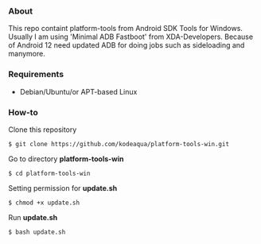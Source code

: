### About
This repo containt platform-tools from Android SDK Tools for Windows. Usually I am using 'Minimal ADB Fastboot' from XDA-Developers. Because of Android 12 need updated ADB for doing jobs such as sideloading and manymore.

### Requirements
- Debian/Ubuntu/or APT-based Linux

### How-to
Clone this repository
``` console
$ git clone https://github.com/kodeaqua/platform-tools-win.git
```

Go to directory <b>platform-tools-win</b>
``` console
$ cd platform-tools-win
```

Setting permission for <b>update.sh</b>
``` console
$ chmod +x update.sh
```

Run <b>update.sh</b>
``` console
$ bash update.sh
```